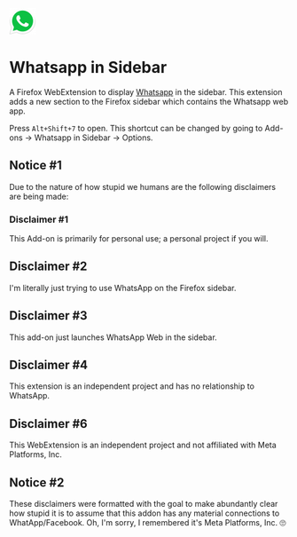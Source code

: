 ![image](/icons/48x48.png)

# Whatsapp in Sidebar

A Firefox WebExtension to display [Whatsapp](https://web.whatsapp.com/) in the sidebar. This extension adds a new section to the Firefox sidebar which contains the Whatsapp web app.

Press `Alt+Shift+7` to open. This shortcut can be changed by going to Add-ons -> Whatsapp in Sidebar -> Options.

## Notice #1

Due to the nature of how stupid we humans are the following disclaimers are being made:

### Disclaimer #1

This Add-on is primarily for personal use; a personal project if you will.

## Disclaimer #2

I'm literally just trying to use WhatsApp on the Firefox sidebar.

## Disclaimer #3

This add-on just launches WhatsApp Web in the sidebar.

## Disclaimer #4

This extension is an independent project and has no relationship to WhatsApp.

## Disclaimer #6

This WebExtension is an independent project and not affiliated with Meta Platforms, Inc.

## Notice #2

These disclaimers were formatted with the goal to make abundantly clear how stupid it is to assume that this addon has any material connections to WhatApp/Facebook. Oh, I'm sorry, I remembered it's Meta Platforms, Inc. 🙄

